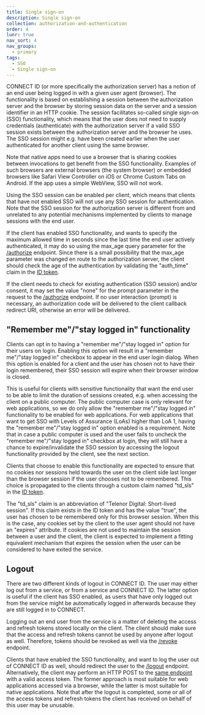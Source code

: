 ```yaml
---
title: Single sign-on
description: Single sign-on
collection: authorization-and-authentication
order: 4
lunr: true
nav_sort: 4
nav_groups:
  - primary
tags:
  - SSO
  - Single sign-on
---
```


CONNECT ID (or more specifically the authorization server) has a notion of an end user being logged
in with a given user agent (browser). The functionality is based on establishing a session between
the authorization server and the browser by storing session data on the server and a session
identifier in an HTTP cookie. The session facilitates so-called single sign-on (SSO) functionality,
which means that the user does not need to supply credentials (authenticate) with the authorization
server if a valid SSO session exists between the authorization server and the browser he uses. The
SSO session might e.g. have been created earlier when the user authenticated for another client
using the same browser.

Note that native apps need to use a browser that is sharing cookies between invocations to get
benefit from the SSO functionality. Examples of such browsers are external browsers
(the system browser) or embedded browsers like Safari View Controller on iOS or
Chrome Custom Tabs on Android. If the app uses a simple WebView, SSO will not work.

Using the SSO session can be enabled per client, which means that clients that have not enabled SSO
will not use any SSO session for authentication. Note that the SSO session for the authorization
server is different from and unrelated to any potential mechanisms implemented by clients to manage
sessions with the end user.

If the client has enabled SSO functionality, and wants to specify the maximum allowed time in
seconds since the last time the end user actively authenticated, it may do so using the max_age
query parameter for the
[/authorize](http://docs.telenordigital.com/apis/connect/id/authentication.html#authorization-server-user-authorization) endpoint.
Since there is a small possibility that the max_age parameter was changed en route to the
authorization server, the client should check the age of the authentication by validating the
"auth_time" claim in the [ID token](id-token.html).

If the client needs to check for existing authentication (SSO session) and/or consent, it may set
the value "none" for the prompt parameter in the request to the
[/authorize](http://docs.telenordigital.com/apis/connect/id/authentication.html#authorization-server-user-authorization) endpoint.
If no user interaction (prompt) is necessary, an authorization code will be delivered to the client
callback redirect URI, otherwise an error will be delivered.

## "Remember me"/"stay logged in" functionality

Clients can opt in to having a "remember me"/"stay logged in" option for their users on login.
Enabling this option will result in a "remember me"/"stay logged in" checkbox to appear in the
end user login dialog.
When this option is enabled for a client and the user has chosen not to have their login
remembered, their SSO session will expire when their browser window is closed.

This is useful for clients with sensitive functionality that want the end user to be able to
limit the duration of sessions created, e.g. when accessing the client on a public computer.
The public computer case is only relevant for web applications, so we do only allow the
"remember me"/"stay logged in" functionality to be enabled for web applications.
For web applications that want to get SSO with Levels of Assurance (LoAs) higher than LoA 1,
having the "remember me"/"stay logged in" option enabled is a requirement.
Note that in case a public computer is used and the user fails to uncheck the
"remember me"/"stay logged in" checkbox at login, they will still have a chance to expire/invalidate
the SSO session by accessing the logout functionality provided by the client, see the next section.

Clients that choose to enable this functionality are expected to ensure that no cookies nor
sessions held towards the user on the client side last longer than the browser session if the user
chooses not to be remembered. This choice is propagated to the clients through a custom claim named
"td_sls" in the [ID token](id-token.html).

The "td_sls" claim is an abbreviation of "Telenor Digital: Short-lived session". If this claim
exists in the ID token and has the value "true", the user has chosen to be remembered only for this
browser session. When this is the case, any cookies set by the client to the user agent should not
have an "expires" attribute. If cookies are not used to maintain the session between a user and the
client, the client is expected to implement a fitting equivalent mechanism that expires the session
when the user can be considered to have exited the service.

## Logout

There are two different kinds of logout in CONNECT ID. The user may either log out from a service,
or from a service and CONNECT ID. The latter option is useful if the client has SSO enabled,
as users that have only logged out from the service might be automatically logged in afterwards
because they are still logged in to CONNECT.

Logging out an end user from the service is a matter of deleting the access and refresh tokens
stored locally on the client. The client should make sure that the access and refresh tokens
cannot be used by anyone after logout as well. Therefore, tokens should be revoked as well via the
[/revoke](http://docs.telenordigital.com/apis/connect/id/authentication.html#authorization-server-revoke-token-post) endpoint.

Clients that have enabled the SSO functionality, and want to log the user out of CONNECT ID
as well, should redirect the user to the
[/logout](http://docs.telenordigital.com/apis/connect/id/authentication.html#authorization-server-user-logout-get) endpoint.
Alternatively, the client may perform an HTTP POST to the
[same endpoint](http://docs.telenordigital.com/apis/connect/id/authentication.html#authorization-server-user-logout-post)
with a valid access token.
The former approach is most suitable for web applications accessed via a browser, while the latter
is most suitable for native applications.
Note that after the logout is completed, some or all of the access tokens
and refresh tokens the client has received on behalf of this user may be unusable.

